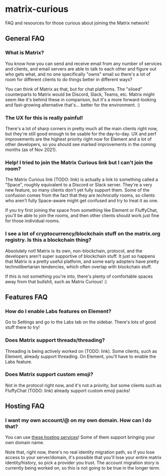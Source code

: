 # matrix-curious

FAQ and resources for those curious about joining the Matrix network!

## General FAQ

### What is Matrix?

You know how you can send and receive email from any number of services and clients, and email servers are able to talk to each other and figure out who gets what, and no one specifically "owns" email so there's a lot of room for different clients to do things better in different ways?

You can think of Matrix as that, but for chat platforms. The "siloed" counterparts to Matrix would be Discord, Slack, Teams, etc. Matrix might seem like it's behind these in comparison, but it's a more forward-looking and fast-growing alternative that's... better for the environment. :)

### The UX for this is really painful!

There's a lot of sharp corners in pretty much all the main clients right now, but they're still good enough to be usable for the day-to-day. UX and perf improvements are the highest priority right now for Element and a lot of other developers, so you should see marked improvements in the coming months (as of Nov 2021).

### Help! I tried to join the Matrix Curious link but I can't join the room?

The Matrix Curious link (TODO: link) is actually a link to something called a "Space", roughly equivalent to a Discord or Slack server. They're a very new feature, so many clients don't yet fully support them. Some of the confusion comes from the fact that they are _technically_ rooms, so clients who aren't fully Space-aware might get confused and try to treat it as one.

If you try first joining the space from something like Element or FluffyChat, you'll be able to join the rooms, and then other clients should work just fine for those individual rooms.

### I see a lot of cryptocurrency/blockchain stuff on the matrix.org registry. Is this a blockchain thing?

Absolutely not! Matrix is its own, non-blockchain, protocol, and the developers aren't super supportive of blockchain stuff. It just so happens that Matrix is a pretty useful platform, and some early adopters have pretty technolibertarian tendencies, which often overlap with blockchain stuff.

If this is not something you're into, there's plenty of comfortable spaces away from that bullshit, such as Matrix Curious! :)

## Features FAQ

### How do I enable Labs features on Element?

Go to Settings and go to the Labs tab on the sidebar. There's lots of good stuff there to try!

### Does Matrix support threads/threading?

Threading is being actively worked on (TODO: link). Some clients, such as Element, already support threading. On Element, you'll have to enable the Labs feature.

### Does Matrix support custom emoji?

Not in the protocol right now, and it's not a priority, but some clients such as FluffyChat (TODO: link) already support custom emoji packs!

## Hosting FAQ

### I want my own account/@ on my own domain. How can I do that?

You can use [these hosting services](https://matrix.org/hosting/)! Some of them support bringing your own domain name.

Note that, right now, there's no real identity migration path, so if you lose access to your server/domain, it's possible that you'll lose your entire matrix identity/history, so pick a provider you trust. The account migration story is currently being worked on, so this is not going to be true in the longer term.

